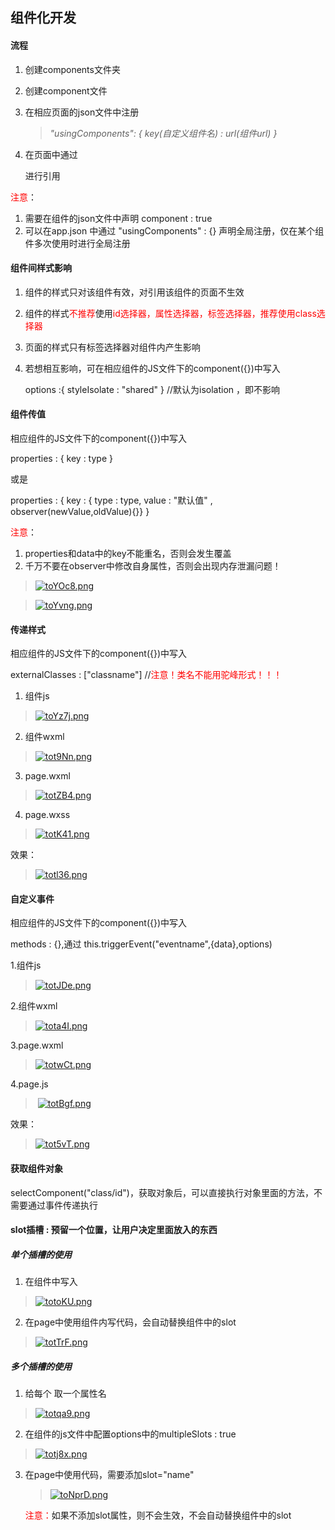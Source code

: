 ## 组件化开发

#### 流程

1. 创建components文件夹

2. 创建component文件

3. 在相应页面的json文件中注册

   > *"usingComponents": {  key(自定义组件名) : url(组件url) }*

4. 在页面中通过

   <component-name />

   进行引用

<font color=red>注意</font>：

1. 需要在组件的json文件中声明  component : true
2. 可以在app.json 中通过 "usingComponents" : {} 声明全局注册，仅在某个组件多次使用时进行全局注册



#### 组件间样式影响

1. 组件的样式只对该组件有效，对引用该组件的页面不生效

2. 组件的样式<font color=red>不推荐</font>使用<font color=red>id选择器，属性选择器，标签选择器，推荐使用class选择器</font>

3. 页面的样式只有标签选择器对组件内产生影响

4. 若想相互影响，可在相应组件的JS文件下的component({})中写入

   options :{ styleIsolate : "shared" }   //默认为isolation ，即不影响



#### 组件传值

相应组件的JS文件下的component({})中写入

properties : { key : type }

或是

properties : {  key : { type : type, value : "默认值" , observer(newValue,oldValue){}}  }

<font color=red>注意</font>：

1. properties和data中的key不能重名，否则会发生覆盖
2. 千万不要在observer中修改自身属性，否则会出现内存泄漏问题！

> [![toYOc8.png](https://s1.ax1x.com/2020/06/10/toYOc8.png)](https://imgchr.com/i/toYOc8)

> [![toYvng.png](https://s1.ax1x.com/2020/06/10/toYvng.png)](https://imgchr.com/i/toYvng)



#### 传递样式

相应组件的JS文件下的component({})中写入

externalClasses : ["classname"]  //<font color=red>注意！类名不能用驼峰形式！！！</font>

1. 组件js

> [![toYz7j.png](https://s1.ax1x.com/2020/06/10/toYz7j.png)](https://imgchr.com/i/toYz7j)

2. 组件wxml

> [![tot9Nn.png](https://s1.ax1x.com/2020/06/10/tot9Nn.png)](https://imgchr.com/i/tot9Nn)

3. page.wxml

> [![totZB4.png](https://s1.ax1x.com/2020/06/10/totZB4.png)](https://imgchr.com/i/totZB4)

4. page.wxss

> [![totK41.png](https://s1.ax1x.com/2020/06/10/totK41.png)](https://imgchr.com/i/totK41)

效果：

> [![totl36.png](https://s1.ax1x.com/2020/06/10/totl36.png)](https://imgchr.com/i/totl36)





#### 自定义事件

相应组件的JS文件下的component({})中写入

methods : {},通过 this.triggerEvent("eventname",{data},options)

1.组件js

> [![totJDe.png](https://s1.ax1x.com/2020/06/10/totJDe.png)](https://imgchr.com/i/totJDe)

2.组件wxml

> [![tota4I.png](https://s1.ax1x.com/2020/06/10/tota4I.png)](https://imgchr.com/i/tota4I)

3.page.wxml

> [![totwCt.png](https://s1.ax1x.com/2020/06/10/totwCt.png)](https://imgchr.com/i/totwCt)

4.page.js

> ​	[![totBgf.png](https://s1.ax1x.com/2020/06/10/totBgf.png)](https://imgchr.com/i/totBgf)

效果：

> 
>
> [![tot5vT.png](https://s1.ax1x.com/2020/06/10/tot5vT.png)](https://imgchr.com/i/tot5vT)



#### 获取组件对象

selectComponent("class/id")，获取对象后，可以直接执行对象里面的方法，不需要通过事件传递执行



#### slot插槽 : 预留一个位置，让用户决定里面放入的东西

##### 单个插槽的使用

1. 在组件中写入 <slot></slot>

> [![totoKU.png](https://s1.ax1x.com/2020/06/10/totoKU.png)](https://imgchr.com/i/totoKU)

2. 在page中使用组件内写代码，会自动替换组件中的slot

   

> [![totTrF.png](https://s1.ax1x.com/2020/06/10/totTrF.png)](https://imgchr.com/i/totTrF)





##### 多个插槽的使用

1. 给每个 <slot></slot> 取一个属性名

> [![totqa9.png](https://s1.ax1x.com/2020/06/10/totqa9.png)](https://imgchr.com/i/totqa9)



2. 在组件的js文件中配置options中的multipleSlots : true

> [![totj8x.png](https://s1.ax1x.com/2020/06/10/totj8x.png)](https://imgchr.com/i/totj8x)



3. 在page中使用代码，需要添加slot="name"

   > [![toNprD.png](https://s1.ax1x.com/2020/06/10/toNprD.png)](https://imgchr.com/i/toNprD)

   <font color=red>注意：</font>如果不添加slot属性，则不会生效，不会自动替换组件中的slot

